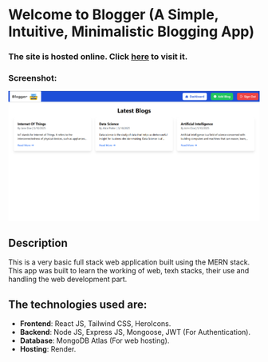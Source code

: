 # Welcome to Blogger (A Simple, Intuitive, Minimalistic Blogging App)

### The site is hosted online. Click [here](https://blogger-frontend-beta.vercel.app) to visit it.

### Screenshot:

![The screenshot of site](live.png)

## Description

This is a very basic full stack web application built using the MERN stack.  
This app was built to learn the working of web, texh stacks, their use and handling the web development part.

## The technologies used are:

-   **Frontend**: React JS, Tailwind CSS, HeroIcons.
-   **Backend**: Node JS, Express JS, Mongoose, JWT (For Authentication).
-   **Database**: MongoDB Atlas (For web hosting).
-   **Hosting**: Render.
